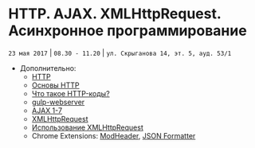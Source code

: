 #  HTTP. AJAX. XMLHttpRequest. Асинхронное программирование
`23 мая 2017` | `08.30 - 11.20` | `ул. Скрыганова 14, эт. 5, ауд. 53/1`

* Дополнительно:
    * [HTTP](https://ru.wikipedia.org/wiki/HTTP)
    * [Основы HTTP](http://ruseller.com/lessons.php?rub=28&id=1726)
    * [Что такое HTTP-коды?](http://www.controlstyle.ru/articles/text/http-codes-explained/)
    * [gulp-webserver](https://www.npmjs.com/package/gulp-webserver)
    * [AJAX 1-7](https://learn.javascript.ru/ajax)
    * [XMLHttpRequest](https://developer.mozilla.org/ru/docs/Web/API/XMLHttpRequest)
    * [Использование XMLHttpRequest](https://developer.mozilla.org/ru/docs/Web/API/XMLHttpRequest/Using_XMLHttpRequest)
    * Chrome Extensions: [ModHeader](https://chrome.google.com/webstore/detail/modheader/idgpnmonknjnojddfkpgkljpfnnfcklj), [JSON Formatter](https://chrome.google.com/webstore/detail/json-formatter/bcjindcccaagfpapjjmafapmmgkkhgoa)

